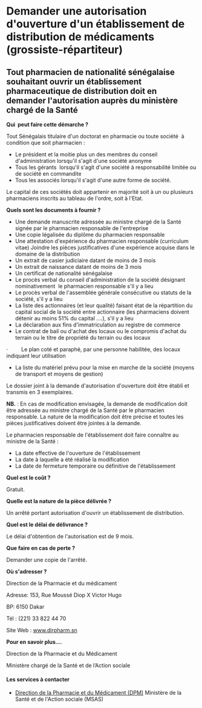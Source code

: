 # Demander une autorisation d'ouverture d'un établissement de distribution de médicaments (grossiste-répartiteur)

Tout pharmacien de nationalité sénégalaise souhaitant ouvrir un établissement pharmaceutique de distribution doit en demander l'autorisation auprès du ministère chargé de la Santé
-----------------------------------------------------------------------------------------------------------------------------------------------------------------------------------

**Qui  peut faire cette démarche ?**

Tout Sénégalais titulaire d'un doctorat en pharmacie ou toute société  à condition que soit pharmacien :

*   Le président et la moitie plus un des membres du conseil d'administration lorsqu'il s'agit d'une société anonyme 
*   Tous les gérants  lorsqu'il s'agit d'une société à responsabilité limitée ou de société en commandite
*   Tous les associés lorsqu'il s'agit d'une autre forme de société.

Le capital de ces sociétés doit appartenir en majorité soit à un ou plusieurs pharmaciens inscrits au tableau de l'ordre, soit à l'Etat.

**Quels sont les documents à fournir ?**

*   Une demande manuscrite adressée au ministre chargé de la Santé signée par le pharmacien responsable de l'entreprise
*   Une copie légalisée du diplôme du pharmacien responsable
*   Une attestation d'expérience du pharmacien responsable (curriculum vitae) Joindre les pièces justificatives d'une expérience acquise dans le domaine de la distribution
*   Un extrait de casier judiciaire datant de moins de 3 mois
*   Un extrait de naissance datant de moins de 3 mois
*   Un certificat de nationalité sénégalaise
*   Le procès verbal du conseil d'administration de la société désignant nominativement  le pharmacien responsable s'il y a lieu
*   Le procès verbal de l'assemblée générale consécutive ou statuts de la société, s'il y a lieu
*   La liste des actionnaires (et leur qualité) faisant état de la répartition du capital social de la société entre actionnaire (les pharmaciens doivent détenir au moins 51% du capital ….), s'il y a lieu
*   La déclaration aux fins d'immatriculation au registre de commerce
*   Le contrat de bail ou d'achat des locaux ou le compromis d'achat du terrain ou le titre de propriété du terrain ou des locaux

·         Le plan coté et paraphé, par une personne habilitée, des locaux indiquant leur utilisation

*   La liste du matériel prévu pour la mise en marche de la société (moyens de transport et moyens de gestion)      

Le dossier joint à la demande d'autorisation d'ouverture doit être établi et transmis en 3 exemplaires.

**NB.** : En cas de modification envisagée, la demande de modification doit être adressée au ministre chargé de la Santé par le pharmacien responsable. La nature de la modification doit être précise et toutes les pièces justificatives doivent être jointes à la demande.

Le pharmacien responsable de l'établissement doit faire connaître au ministre de la Santé :

*   La date effective de l'ouverture de l'établissement
*   La date à laquelle a été réalisé la modification
*   La date de fermeture temporaire ou définitive de l'établissement

**Quel est le coût ?**

Gratuit.

**Quelle est la nature de la pièce délivrée ?**

Un arrêté portant autorisation d'ouvrir un établissement de distribution.

**Quel est le délai de délivrance ?**

Le délai d'obtention de l'autorisation est de 9 mois.

**Que faire en cas de perte ?**

Demander une copie de l'arrêté.

**Où s'adresser ?**

Direction de la Pharmacie et du médicament

Adresse: 153, Rue Moussé Diop X Victor Hugo

BP: 6150 Dakar  

Tél : (221) 33 822 44 70  

Site Web : www.dirpharm.sn

**Pour en savoir plus…**.

Direction de la Pharmacie et du Médicament

Ministère chargé de la Santé et de l’Action sociale

#### Les services à contacter

*   [Direction de la Pharmacie et du Médicament (DPM)](../../../services/direction-de-la-pharmacie-et-du-medicament-dpm.md) Ministère de la Santé et de l'Action sociale (MSAS)